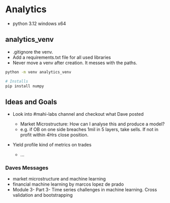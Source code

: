 # Analytics
- python 3.12 windows x64

## analytics_venv
- .gitignore the venv.
- Add a requirements.txt file for all used libraries
- Never move a venv after creation. It messes with the paths.

```bash
python -m venv analytics_venv

# Installs
pip install numpy
```

## Ideas and Goals
- Look into #mahi-labs channel and checkout what Dave posted
    - Market Microstructure: How can I analyse this and produce a model?
    - e.g. if OB on one side breaches 1mil in 5 layers, take sells. If not in profit within 4Hrs close position.

- Yield profile kind of metrics on trades
    - ...


### Daves Messages
- market microstructure and machine learning
- financial machine learning by marcos lopez de prado
- Module 3- Part 3- Time series challenges in machine learning. Cross validation and bootstrapping 
